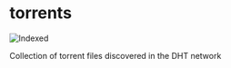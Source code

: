 torrents 
========
![Indexed](https://img.shields.io/badge/indexed-148130-blue)

Collection of torrent files discovered in the DHT network
